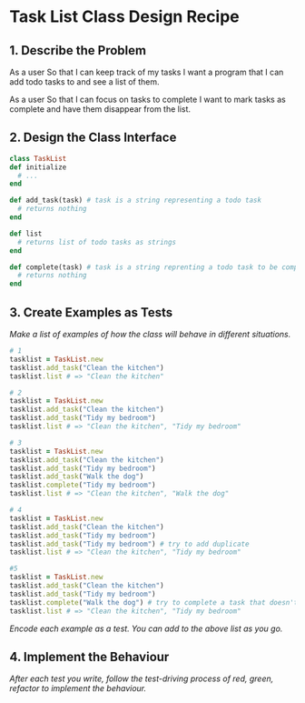 # Task List Class Design Recipe

## 1. Describe the Problem

As a user
So that I can keep track of my tasks
I want a program that I can add todo tasks to and see a list of them.

As a user
So that I can focus on tasks to complete
I want to mark tasks as complete and have them disappear from the list.

## 2. Design the Class Interface

```ruby
class TaskList
def initialize
  # ...
end

def add_task(task) # task is a string representing a todo task
  # returns nothing
end

def list
  # returns list of todo tasks as strings
end

def complete(task) # task is a string reprenting a todo task to be completed and removed
  # returns nothing
end
```

## 3. Create Examples as Tests

_Make a list of examples of how the class will behave in different situations._

```ruby
# 1
tasklist = TaskList.new
tasklist.add_task("Clean the kitchen")
tasklist.list # => "Clean the kitchen"

# 2
tasklist = TaskList.new
tasklist.add_task("Clean the kitchen")
tasklist.add_task("Tidy my bedroom")
tasklist.list # => "Clean the kitchen", "Tidy my bedroom"

# 3
tasklist = TaskList.new
tasklist.add_task("Clean the kitchen")
tasklist.add_task("Tidy my bedroom")
tasklist.add_task("Walk the dog")
tasklist.complete("Tidy my bedroom")
tasklist.list # => "Clean the kitchen", "Walk the dog"

# 4
tasklist = TaskList.new
tasklist.add_task("Clean the kitchen")
tasklist.add_task("Tidy my bedroom")
tasklist.add_task("Tidy my bedroom") # try to add duplicate
tasklist.list # => "Clean the kitchen", "Tidy my bedroom"

#5
tasklist = TaskList.new
tasklist.add_task("Clean the kitchen")
tasklist.add_task("Tidy my bedroom")
tasklist.complete("Walk the dog") # try to complete a task that doesn't exist
tasklist.list # => "Clean the kitchen", "Tidy my bedroom"
```

_Encode each example as a test. You can add to the above list as you go._

## 4. Implement the Behaviour

_After each test you write, follow the test-driving process of red, green, refactor to implement the behaviour._
